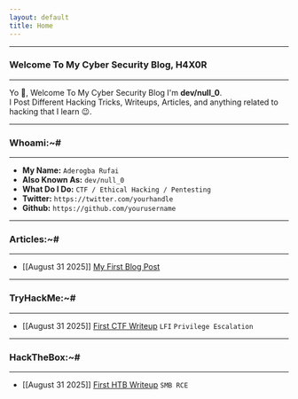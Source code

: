 ```yaml
---
layout: default
title: Home 
---
```


* * *
### Welcome To My Cyber Security Blog, H4X0R  
* * *

Yo 👋, Welcome To My Cyber Security Blog I'm **dev/null_0**.  
I Post Different Hacking Tricks, Writeups, Articles, and anything related to hacking that I learn 😉. 

* * *
### Whoami:~#
* * *

- **My Name:**    `Aderogba Rufai`
- **Also Known As:** `dev/null_0`
- **What Do I Do:**  `CTF / Ethical Hacking / Pentesting`
- **Twitter:** `https://twitter.com/yourhandle`
- **Github:** `https://github.com/yourusername`

* * *
### **Articles:~#**
* * *

- [[August 31 2025]] [My First Blog Post](https://yourusername.github.io/posts/articles/first_post.html)

* * *
### **TryHackMe:~#**
* * *

- [[August 31 2025]] [First CTF Writeup](https://yourusername.github.io/posts/tryhackme/first_ctf.html) `LFI` `Privilege Escalation`

* * *
### **HackTheBox:~#**
* * *

- [[August 31 2025]] [First HTB Writeup](https://yourusername.github.io/posts/hackthebox/first_htb.html) `SMB RCE`
